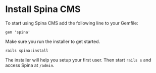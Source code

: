 # Install Spina CMS

To start using Spina CMS add the following line to your Gemfile:

```
gem 'spina'
```

Make sure you run the installer to get started.

```
rails spina:install
```

The installer will help you setup your first user.
Then start `rails s` and access Spina at `/admin`.
